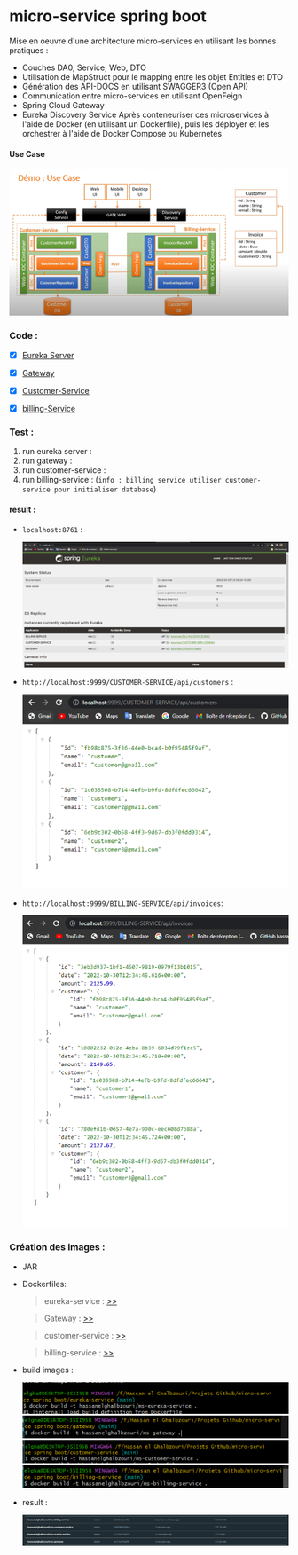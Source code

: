 # micro-service spring boot

Mise en oeuvre d'une architecture micro-services en utilisant les bonnes pratiques  :
-	Couches DA0, Service, Web, DTO
-	Utilisation de MapStruct pour le mapping entre les objet Entities et DTO
-	Génération des API-DOCS en utilisant SWAGGER3 (Open API)
-	Communication entre micro-services en utilisant OpenFeign
-	Spring Cloud Gateway
-	Eureka Discovery Service
Après conteneuriser ces microservices à l'aide de Docker (en utilisant un Dockerfile), puis les déployer et les orchestrer à l'aide de Docker Compose ou Kubernetes


#### Use Case


<img src="images/img.png" alt="">


### Code :

- [x] [Eureka Server](./eureka-service)
- [x] [Gateway](./gateway)
- [x] [Customer-Service](./customer-service)
- [x] [billing-Service](./billing-service)



### Test :

1. run eureka server :
2. run gateway :
4. run customer-service :
5. run billing-service : (`info : billing service utiliser customer-service pour initialiser database`)


#### result :
 - `localhost:8761` :
    
    <img src="images/img_1.png" alt="">

 - `http://localhost:9999/CUSTOMER-SERVICE/api/customers` :
    
    <img src="images/img_2.png" alt="">

 - `http://localhost:9999/BILLING-SERVICE/api/invoices`:
    
    <img src="images/img_3.png" alt="">






### Création des images : 
- JAR
- Dockerfiles:
    > eureka-service : [>>](./eureka-service/Dockerfile)

    > Gateway : [>>](./gateway/Dockerfile)

    > customer-service : [>>](./customer-service/Dockerfile)

    > billing-service : [>>](./eureka-service/Dockerfile)

- build images :    

    <img src="images/img_4.png" alt="">
    <img src="images/img_5.png" alt="">
    <img src="images/img_6.png" alt="">
    <img src="images/img_7.png" alt="">

- result : 

    <img src="images/img_8.png" alt="">


